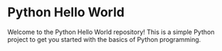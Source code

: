 # Python Hello World

Welcome to the Python Hello World repository! This is a simple Python project to get you started with the basics of Python programming.

